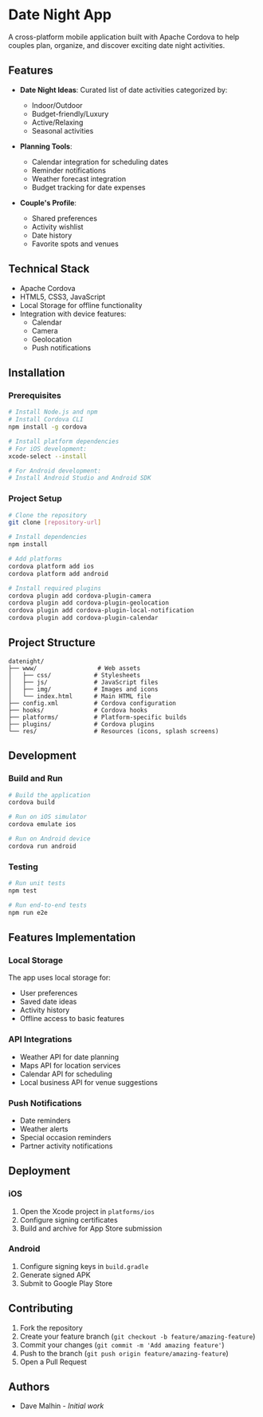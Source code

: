 # Date Night App

A cross-platform mobile application built with Apache Cordova to help couples plan, organize, and discover exciting date night activities.

## Features

- **Date Night Ideas**: Curated list of date activities categorized by:
  - Indoor/Outdoor
  - Budget-friendly/Luxury
  - Active/Relaxing
  - Seasonal activities

- **Planning Tools**:
  - Calendar integration for scheduling dates
  - Reminder notifications
  - Weather forecast integration
  - Budget tracking for date expenses

- **Couple's Profile**:
  - Shared preferences
  - Activity wishlist
  - Date history
  - Favorite spots and venues

## Technical Stack

- Apache Cordova
- HTML5, CSS3, JavaScript
- Local Storage for offline functionality
- Integration with device features:
  - Calendar
  - Camera
  - Geolocation
  - Push notifications

## Installation

### Prerequisites

```bash
# Install Node.js and npm
# Install Cordova CLI
npm install -g cordova

# Install platform dependencies
# For iOS development:
xcode-select --install

# For Android development:
# Install Android Studio and Android SDK
```

### Project Setup

```bash
# Clone the repository
git clone [repository-url]

# Install dependencies
npm install

# Add platforms
cordova platform add ios
cordova platform add android

# Install required plugins
cordova plugin add cordova-plugin-camera
cordova plugin add cordova-plugin-geolocation
cordova plugin add cordova-plugin-local-notification
cordova plugin add cordova-plugin-calendar
```

## Project Structure

```
datenight/
├── www/                 # Web assets
│   ├── css/            # Stylesheets
│   ├── js/             # JavaScript files
│   ├── img/            # Images and icons
│   └── index.html      # Main HTML file
├── config.xml          # Cordova configuration
├── hooks/              # Cordova hooks
├── platforms/          # Platform-specific builds
├── plugins/            # Cordova plugins
└── res/                # Resources (icons, splash screens)
```

## Development

### Build and Run

```bash
# Build the application
cordova build

# Run on iOS simulator
cordova emulate ios

# Run on Android device
cordova run android
```

### Testing

```bash
# Run unit tests
npm test

# Run end-to-end tests
npm run e2e
```

## Features Implementation

### Local Storage
The app uses local storage for:
- User preferences
- Saved date ideas
- Activity history
- Offline access to basic features

### API Integrations
- Weather API for date planning
- Maps API for location services
- Calendar API for scheduling
- Local business API for venue suggestions

### Push Notifications
- Date reminders
- Weather alerts
- Special occasion reminders
- Partner activity notifications

## Deployment

### iOS
1. Open the Xcode project in `platforms/ios`
2. Configure signing certificates
3. Build and archive for App Store submission

### Android
1. Configure signing keys in `build.gradle`
2. Generate signed APK
3. Submit to Google Play Store

## Contributing

1. Fork the repository
2. Create your feature branch (`git checkout -b feature/amazing-feature`)
3. Commit your changes (`git commit -m 'Add amazing feature'`)
4. Push to the branch (`git push origin feature/amazing-feature`)
5. Open a Pull Request


## Authors

- Dave Malhin - *Initial work*
